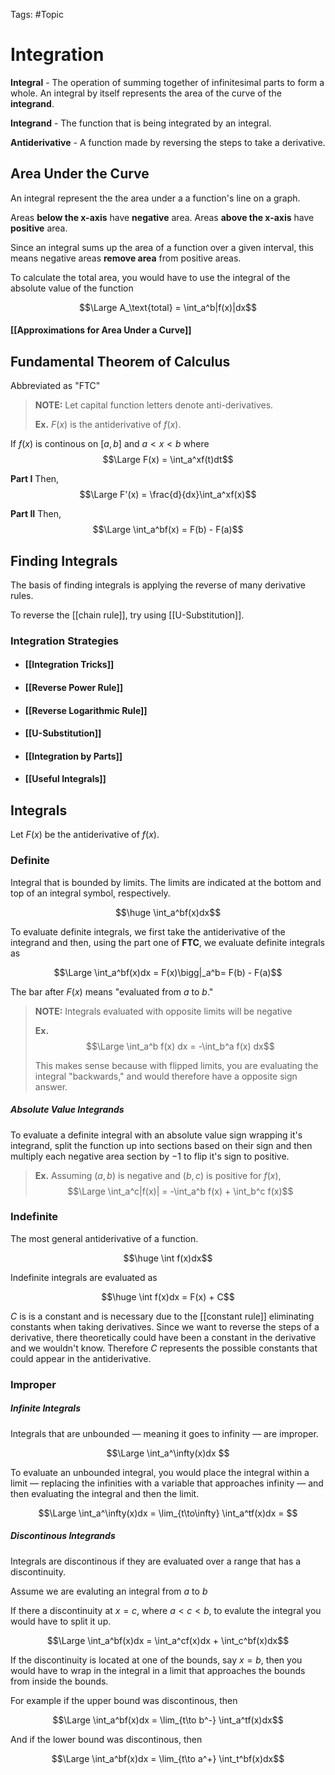 Tags: #Topic

# Integration

**Integral** - The operation of summing together of infinitesimal parts to form a whole. An integral by itself represents the area of the curve of the **integrand**.

**Integrand** - The function that is being integrated by an integral.

**Antiderivative** - A function made by reversing the steps to take a derivative.

## Area Under the Curve

An integral represent the the area under a a function's line on a graph.

Areas  **below the x-axis** have **negative** area.
Areas **above the x-axis** have **positive** area.

Since an integral sums up the area of a function over a given interval, this means negative areas **remove area** from positive areas.

To calculate the total area, you would have to use the integral of the absolute value of the function

$$\Large A_\text{total} = \int_a^b|f(x)|dx$$

#### [[Approximations for Area Under a Curve]]

## Fundamental Theorem of Calculus

Abbreviated as "FTC"

> **NOTE:**
> Let capital function letters denote anti-derivatives.
> 
> **Ex.**
> $F(x)$ is the antiderivative of $f(x)$.

If $f(x)$ is continous on $[a,b]$ and $a<x<b$ where
$$\Large F(x) = \int_a^xf(t)dt$$

**Part I**
Then,
$$\Large F'(x) = \frac{d}{dx}\int_a^xf(x)$$

**Part II**
Then,
$$\Large \int_a^bf(x) = F(b) - F(a)$$

## Finding Integrals

The basis of finding integrals is applying the reverse of many derivative rules.

To reverse the [[chain rule]], try using [[U-Substitution]].

### Integration Strategies

- #### [[Integration Tricks]]
- #### [[Reverse Power Rule]]
- #### [[Reverse Logarithmic Rule]]
- #### [[U-Substitution]]
- #### [[Integration by Parts]]
- #### [[Useful Integrals]]

## Integrals

Let $F(x)$ be the antiderivative of $f(x)$.

### Definite

 Integral that is bounded by limits. The limits are indicated at the bottom and top of an integral symbol, respectively.
 
$$\huge \int_a^bf(x)dx$$

To evaluate definite integrals, we first take the antiderivative of the integrand and then, using the part one of **FTC**, we evaluate definite integrals as

$$\Large \int_a^bf(x)dx = F(x)\bigg|_a^b=  F(b) - F(a)$$

The bar after $F(x)$ means "evaluated from $a$ to $b$."

> **NOTE:**
> Integrals evaluated with opposite limits will be negative
> 
> **Ex.**
> $$\Large \int_a^b f(x) dx = -\int_b^a f(x) dx$$
> 
> This makes sense because with flipped limits, you are evaluating the integral "backwards," and would therefore have a opposite sign answer.

##### Absolute Value Integrands

To evaluate a definite integral with an absolute value sign wrapping it's integrand, split the function up into sections based on their sign and then multiply each negative area section by $-1$ to flip it's sign to positive.

> **Ex.**
> Assuming $(a,b)$ is negative and $(b,c)$ is positive for $f(x)$,
> $$\Large \int_a^c|f(x)| = -\int_a^b f(x) + \int_b^c f(x)$$

### Indefinite

The most general antiderivative of a function.

$$\huge \int f(x)dx$$

Indefinite integrals are evaluated as

$$\huge \int f(x)dx = F(x) + C$$

$C$ is is a constant and is necessary due to the [[constant rule]] eliminating constants when taking derivatives. Since we want to reverse the steps of a derivative, there theoretically could have been a constant in the derivative and we wouldn't know. Therefore $C$ represents the possible constants that could appear in the antiderivative. 

### Improper

##### Infinite Integrals

Integrals that are unbounded — meaning it goes to infinity — are improper.

$$\Large \int_a^\infty(x)dx $$

To evaluate an unbounded integral, you would place the integral within a limit — replacing the infinities with a variable that approaches infinity — and then evaluating the integral and then the limit.

$$\Large \int_a^\infty(x)dx = \lim_{t\to\infty} \int_a^tf(x)dx = $$

##### Discontinous Integrands

Integrals are discontinous if they are evaluated over a range that has a discontinuity.

Assume we are evaluting an integral from $a$ to $b$

If there a discontinuity at $x=c$, where $a<c<b$, to evalute the integral you would have to split it up. 

$$\Large \int_a^bf(x)dx = \int_a^cf(x)dx + \int_c^bf(x)dx$$

If the discontinuity is located at one of the bounds, say $x=b$, then you would have to wrap in the integral in a limit that approaches the bounds from inside the bounds.

For example if the upper bound was discontinous, then

$$\Large \int_a^bf(x)dx = \lim_{t\to b^-} \int_a^tf(x)dx$$

And if the lower bound was discontinous, then

$$\Large \int_a^bf(x)dx = \lim_{t\to a^+} \int_t^bf(x)dx$$